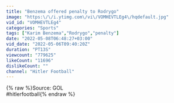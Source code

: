 ```yaml
---
title: "Benzema offered penalty to Rodrygo"
image: "https:\/\/i.ytimg.com\/vi\/VOMHEVTLEg4\/hqdefault.jpg"
vid_id: "VOMHEVTLEg4"
categories: "Sports"
tags: ["Karim Benzema","Rodrygo","penalty"]
date: "2022-05-08T06:48:27+03:00"
vid_date: "2022-05-06T09:40:20Z"
duration: "PT13S"
viewcount: "779625"
likeCount: "11696"
dislikeCount: ""
channel: "Hitler Football"
---
```

{% raw %}Source: GOL<br />#hitlerfootball{% endraw %}
